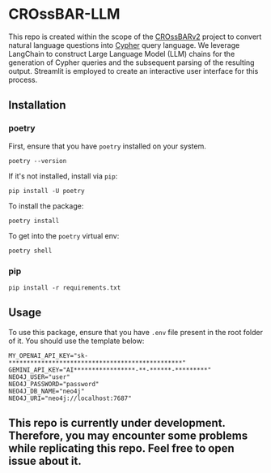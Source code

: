 # CROssBAR-LLM

This repo is created within the scope of the [CROssBARv2](https://github.com/HUBioDataLab/CROssBARv2) project to convert natural language questions into [Cypher](https://en.wikipedia.org/wiki/Cypher_(query_language)) query language. We leverage LangChain to construct Large Language Model (LLM) chains for the generation of Cypher queries and the subsequent parsing of the resulting output. Streamlit is employed to create an interactive user interface for this process.

## Installation

### poetry

First, ensure that you have `poetry` installed on your system.

```prompt
poetry --version
```

If it's not installed, install via `pip`:

```prompt
pip install -U poetry
```

To install the package:

```prompt
poetry install
```

To get into the `poetry` virtual env:

```prompt
poetry shell
```

### pip

```prompt
pip install -r requirements.txt
```

## Usage

To use this package, ensure that you have `.env` file present in the root folder of it. You should use the template below:

```env
MY_OPENAI_API_KEY="sk-************************************************"
GEMINI_API_KEY="AI*****************-**-******-*********"
NEO4J_USER="user"
NEO4J_PASSWORD="password"
NEO4J_DB_NAME="neo4j"
NEO4J_URI="neo4j://localhost:7687"
```

## This repo is currently under development. Therefore, you may encounter some problems while replicating this repo. Feel free to open issue about it.

